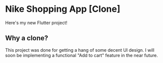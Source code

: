 # Nike Shopping App [Clone]

Here's my new Flutter project!

## Why a clone?

This project was done for getting a hang of some decent UI design.
I will soon be implementing a functional "Add to cart" feature in the near future.
